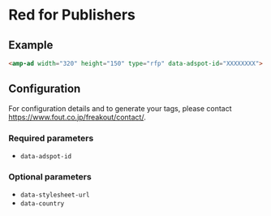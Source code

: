 <!---
Copyright 2018 The AMP HTML Authors. All Rights Reserved.

Licensed under the Apache License, Version 2.0 (the "License");
you may not use this file except in compliance with the License.
You may obtain a copy of the License at

      http://www.apache.org/licenses/LICENSE-2.0

Unless required by applicable law or agreed to in writing, software
distributed under the License is distributed on an "AS-IS" BASIS,
WITHOUT WARRANTIES OR CONDITIONS OF ANY KIND, either express or implied.
See the License for the specific language governing permissions and
limitations under the License.
-->

# Red for Publishers

## Example

```html
<amp-ad width="320" height="150" type="rfp" data-adspot-id="XXXXXXXX"> </amp-ad>
```

## Configuration

For configuration details and to generate your tags, please contact https://www.fout.co.jp/freakout/contact/.

### Required parameters

- `data-adspot-id`

### Optional parameters

- `data-stylesheet-url`
- `data-country`
